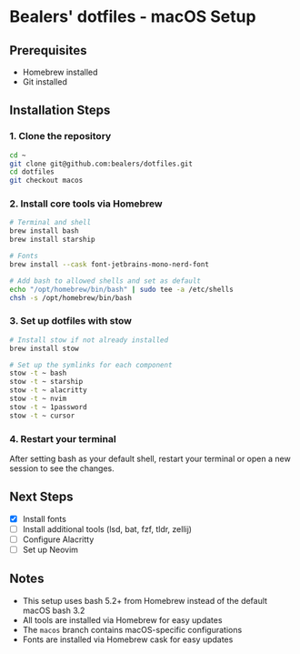 # Bealers' dotfiles - macOS Setup

## Prerequisites

- Homebrew installed
- Git installed

## Installation Steps

### 1. Clone the repository
```bash
cd ~
git clone git@github.com:bealers/dotfiles.git
cd dotfiles
git checkout macos
```

### 2. Install core tools via Homebrew

```bash
# Terminal and shell
brew install bash
brew install starship

# Fonts
brew install --cask font-jetbrains-mono-nerd-font

# Add bash to allowed shells and set as default
echo "/opt/homebrew/bin/bash" | sudo tee -a /etc/shells
chsh -s /opt/homebrew/bin/bash
```

### 3. Set up dotfiles with stow

```bash
# Install stow if not already installed
brew install stow

# Set up the symlinks for each component
stow -t ~ bash
stow -t ~ starship
stow -t ~ alacritty
stow -t ~ nvim
stow -t ~ 1password
stow -t ~ cursor
```

### 4. Restart your terminal

After setting bash as your default shell, restart your terminal or open a new session to see the changes.

## Next Steps

- [x] Install fonts
- [ ] Install additional tools (lsd, bat, fzf, tldr, zellij)
- [ ] Configure Alacritty
- [ ] Set up Neovim

## Notes

- This setup uses bash 5.2+ from Homebrew instead of the default macOS bash 3.2
- All tools are installed via Homebrew for easy updates
- The `macos` branch contains macOS-specific configurations
- Fonts are installed via Homebrew cask for easy updates 